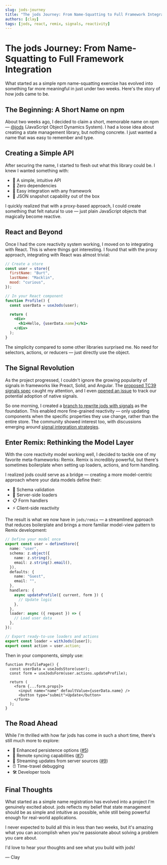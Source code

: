 ```yaml
---
slug: jods-journey
title: "The jods Journey: From Name-Squatting to Full Framework Integration"
authors: [clay]
tags: [jods, react, remix, signals, reactivity]
---
```


# The jods Journey: From Name-Squatting to Full Framework Integration

What started as a simple npm name-squatting exercise has evolved into something far more meaningful in just under two weeks. Here's the story of how jods came to be.

## The Beginning: A Short Name on npm

About two weeks ago, I decided to claim a short, memorable name on npm — [@jods](https://www.npmjs.com/package/jods) (JavaScript Object Dynamics System). I had a loose idea about creating a state management library, but nothing concrete. I just wanted a name that was easy to remember and type.

## Creating a Simple API

After securing the name, I started to flesh out what this library could be. I knew I wanted something with:

- 🌟 A simple, intuitive API
- 🎯 Zero dependencies
- 🔌 Easy integration with any framework
- 📸 JSON snapshot capability out of the box

I quickly realized that with a proxy-based approach, I could create something that felt natural to use — just plain JavaScript objects that magically become reactive.

## React and Beyond

Once I had the core reactivity system working, I moved on to integrating with React. This is where things got interesting. I found that with the proxy approach, integrating with React was almost trivial:

```jsx
// Create a store
const user = store({
  firstName: "Burt",
  lastName: "Macklin",
  mood: "curious",
});

// In your React component
function Profile() {
  const userData = useJods(user);

  return (
    <div>
      <h1>Hello, {userData.name}</h1>
    </div>
  );
}
```

The simplicity compared to some other libraries surprised me. No need for selectors, actions, or reducers — just directly use the object.

## The Signal Revolution

As the project progressed, I couldn't ignore the growing popularity of signals in frameworks like Preact, Solid, and Angular. The [proposed TC39 signals spec](https://github.com/tc39/proposal-signals) caught my attention, and I even [opened an issue](https://github.com/clamstew/jods/issues/11) to track our potential adoption of native signals.

So one morning, I created a [branch to rewrite jods with signals](https://github.com/clamstew/jods/pull/20) as the foundation. This enabled more fine-grained reactivity — only updating components when the specific properties they use change, rather than the entire store. The community showed interest too, with discussions emerging around [signal integration strategies](https://github.com/clamstew/jods/issues/23).

## Enter Remix: Rethinking the Model Layer

With the core reactivity model working well, I decided to tackle one of my favorite meta-frameworks: Remix. Remix is incredibly powerful, but there's sometimes boilerplate when setting up loaders, actions, and form handling.

I realized jods could serve as a bridge — creating a more model-centric approach where your data models define their:

- 📝 Schema validation
- 🔄 Server-side loaders
- 📋 Form handlers
- ⚡️ Client-side reactivity

The result is what we now have in `jods/remix` — a streamlined approach that reduces boilerplate and brings a more familiar model-view pattern to Remix development:

```typescript
// Define your model once
export const user = defineStore({
  name: "user",
  schema: z.object({
    name: z.string(),
    email: z.string().email(),
  }),
  defaults: {
    name: "Guest",
    email: "",
  },
  handlers: {
    async updateProfile({ current, form }) {
      // Update logic
    },
  },
  loader: async ({ request }) => {
    // Load user data
  },
});

// Export ready-to-use loaders and actions
export const loader = withJods([user]);
export const action = user.action;
```

Then in your components, simply use:

```tsx
function ProfilePage() {
  const userData = useJodsStore(user);
  const form = useJodsForm(user.actions.updateProfile);

  return (
    <form {...form.props}>
      <input name="name" defaultValue={userData.name} />
      <button type="submit">Update</button>
    </form>
  );
}
```

## The Road Ahead

While I'm thrilled with how far jods has come in such a short time, there's still much more to explore:

- 💾 Enhanced persistence options ([#5](https://github.com/clamstew/jods/issues/5))
- 🔄 Remote syncing capabilities ([#7](https://github.com/clamstew/jods/issues/7))
- 📡 Streaming updates from server sources ([#9](https://github.com/clamstew/jods/issues/9))
- ⏰ Time-travel debugging
- 🛠️ Developer tools

## Final Thoughts

What started as a simple name registration has evolved into a project I'm genuinely excited about. jods reflects my belief that state management should be as simple and intuitive as possible, while still being powerful enough for real-world applications.

I never expected to build all this in less than two weeks, but it's amazing what you can accomplish when you're passionate about solving a problem you care about.

I'd love to hear your thoughts and see what you build with jods!

— Clay
